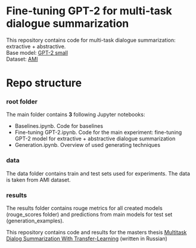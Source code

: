 # Fine-tuning GPT-2 for multi-task dialogue summarization 

This repository contains code for multi-task dialogue summarization: extractive + abstractive. <br>
Base model: [GPT-2 small](https://huggingface.co/gpt2) <br>
Dataset: [AMI](https://groups.inf.ed.ac.uk/ami/corpus/)

# Repo structure

### root folder
The main folder contains **3** following Jupyter notebooks:

 - Baselines.ipynb. Code for baselines
 - Fine-tuning GPT-2.ipynb. Code for the main experiment: fine-tuning GPT-2 model for extractive + abstractive dialogue summarization
 - Generation.ipynb. Overview of used generating techniques 

### data
The data folder contains train and test sets used for experiments. The data is taken from AMI dataset. 


### results

The results folder contains rouge metrics for all created models (rouge_scores folder) and predictions from main models for test set (generation_examples).

This repository contains code and results for the masters thesis [Multitask Dialog Summarization With Transfer-Learning](https://drive.google.com/file/d/1OCnZc4H6ewOMyAToacg8lO1c4Nd-Rbmk/view?usp=sharing) (written in Russian)
